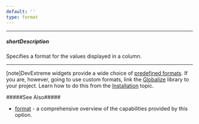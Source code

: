 ```yaml
---
default: ''
type: format
---
```

---
##### shortDescription
Specifies a format for the values displayed in a column.

---
[note]DevExtreme widgets provide a wide choice of [predefined formats](/api-reference/50%20Common/Object%20Structures/format/type.md '/Documentation/ApiReference/Common/Object_Structures/format/#type'). If you are, however, going to use custom formats, link the [Globalize](https://github.com/jquery/globalize) library to your project. Learn how to do this from the [Installation](/concepts/10%20UI%20Widgets/0%20Basics/01%20Installation '/Documentation/Guide/UI_Widgets/Basics/Installation/') topic.

#####See Also#####
- [format](/api-reference/50%20Common/Object%20Structures/format '/Documentation/ApiReference/Common/Object_Structures/format/') - a comprehensive overview of the capabilities provided by this option.